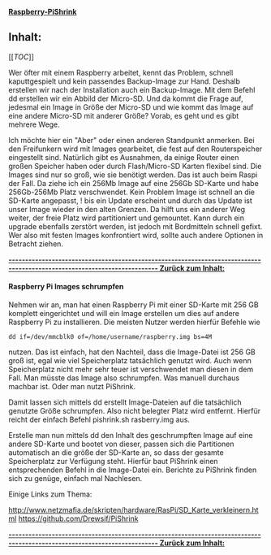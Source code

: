 **[Raspberry-PiShrink](https://github.com/Drewsif/PiShrink)**

## Inhalt:
[[_TOC_]]

Wer öfter mit einem Raspberry arbeitet, kennt das Problem, schnell kaputtgespielt und kein passendes Backup-Image zur Hand.
Deshalb erstellen wir nach der Installation auch ein Backup-Image.
Mit dem Befehl dd erstellen wir ein Abbild der Micro-SD. Und da kommt die Frage auf, jedesmal ein Image in Größe der Micro-SD
und wie kommt das Image auf eine andere Micro-SD mit anderer Größe?
Vorab, es geht und es gibt mehrere Wege.

Ich möchte hier ein "Aber" oder einen anderen Standpunkt anmerken.
Bei den Freifunkern wird mit Images gearbeitet, die fest auf den Routerspeicher eingestellt sind.
Natürlich gibt es Ausnahmen, da einige Router einen großen Speicher haben oder durch Flash/Micro-SD Karten flexibel sind. Die Images sind nur so groß, wie sie benötigt werden.
Das ist auch beim Raspi der Fall. Da ziehe ich ein 256Mb Image auf eine 256Gb SD-Karte und habe 256Gb-256Mb Platz verschwendet.
Kein Problem Image ist schnell an die SD-Karte angepasst, ! bis ein Update erscheint und durch das Update ist unser Image wieder in den alten Grenzen.
Da hilft uns ein anderer Weg weiter, der freie Platz wird partitioniert und gemountet. Kann durch ein upgrade ebenfalls zerstört werden, ist jedoch mit Bordmitteln schnell gefixt.
Wer also mit festen Images konfrontiert wird, sollte auch andere Optionen in Betracht ziehen.


**[------------------------------------------------------------------------------------------------------------------------- Zurück zum Inhalt:](#inhalt)**

#### Raspberry Pi Images schrumpfen

Nehmen wir an, man hat einen Raspberry Pi mit einer SD-Karte mit 256 GB komplett eingerichtet und will ein Image erstellen um dies auf andere Raspberry Pi zu installieren. 
Die meisten Nutzer werden hierfür Befehle wie 
~~~
dd if=/dev/mmcblk0 of=/home/username/raspberry.img bs=4M
~~~ 
nutzen. Das ist einfach, hat den Nachteil, dass die
Image-Datei ist 256 GB groß ist, egal wie viel Speicherplatz tatsächlich genutzt wird. Auch wenn Speicherplatz nicht mehr sehr teuer ist verschwendet man diesen in dem Fall. 
Man müsste das Image also schrumpfen. Was manuell durchaus machbar ist. Oder man nutzt PiShrink.

Damit lassen sich mittels dd erstellt Image-Dateien auf die tatsächlich genutzte Größe schrumpfen. Also nicht belegter Platz wird entfernt.
Hierfür reicht der einfach Befehl pishrink.sh rasberry.img aus.

Erstelle man nun mittels dd den Inhalt des geschrumpften Image auf eine andere SD-Karte und bootet von dieser, passen sich die Partitionen automatisch an die größe der SD-Karte an, 
so dass der gesamte Speicherplatz zur Verfügung steht. Hierfür baut PiShrink einen entsprechenden Befehl in die Image-Datei ein.
Berichte zu PiShrink finden sich zu genüge, einfach mal Nachlesen.

Einige Links zum Thema:

http://www.netzmafia.de/skripten/hardware/RasPi/SD_Karte_verkleinern.html
https://github.com/Drewsif/PiShrink

**[------------------------------------------------------------------------------------------------------------------------- Zurück zum Inhalt:](#inhalt)**